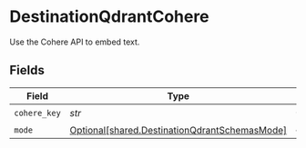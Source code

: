 # DestinationQdrantCohere

Use the Cohere API to embed text.


## Fields

| Field                                                                                                | Type                                                                                                 | Required                                                                                             | Description                                                                                          |
| ---------------------------------------------------------------------------------------------------- | ---------------------------------------------------------------------------------------------------- | ---------------------------------------------------------------------------------------------------- | ---------------------------------------------------------------------------------------------------- |
| `cohere_key`                                                                                         | *str*                                                                                                | :heavy_check_mark:                                                                                   | N/A                                                                                                  |
| `mode`                                                                                               | [Optional[shared.DestinationQdrantSchemasMode]](../../models/shared/destinationqdrantschemasmode.md) | :heavy_minus_sign:                                                                                   | N/A                                                                                                  |